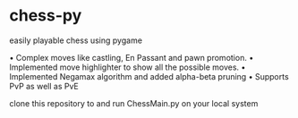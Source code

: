 # chess-py
easily playable chess using pygame

• Complex moves like castling, En Passant and pawn promotion.
• Implemented move highlighter to show all the possible moves.
• Implemented Negamax algorithm and added alpha-beta pruning
• Supports PvP as well as PvE

clone this repository to and run ChessMain.py on your local system
